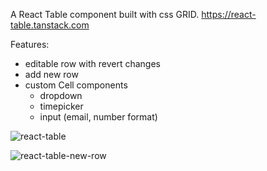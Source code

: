 A React Table component built with css GRID. https://react-table.tanstack.com

Features:
 - editable row with revert changes
 - add new row
 - custom Cell components
    - dropdown
    - timepicker
    - input (email, number format)


![react-table](https://user-images.githubusercontent.com/20815213/144584200-2c061475-c25a-456f-8986-7c00e39cda3e.gif)

![react-table-new-row](https://user-images.githubusercontent.com/20815213/144584206-57d4b648-cc8c-462c-811c-8b3d3080f092.gif)
